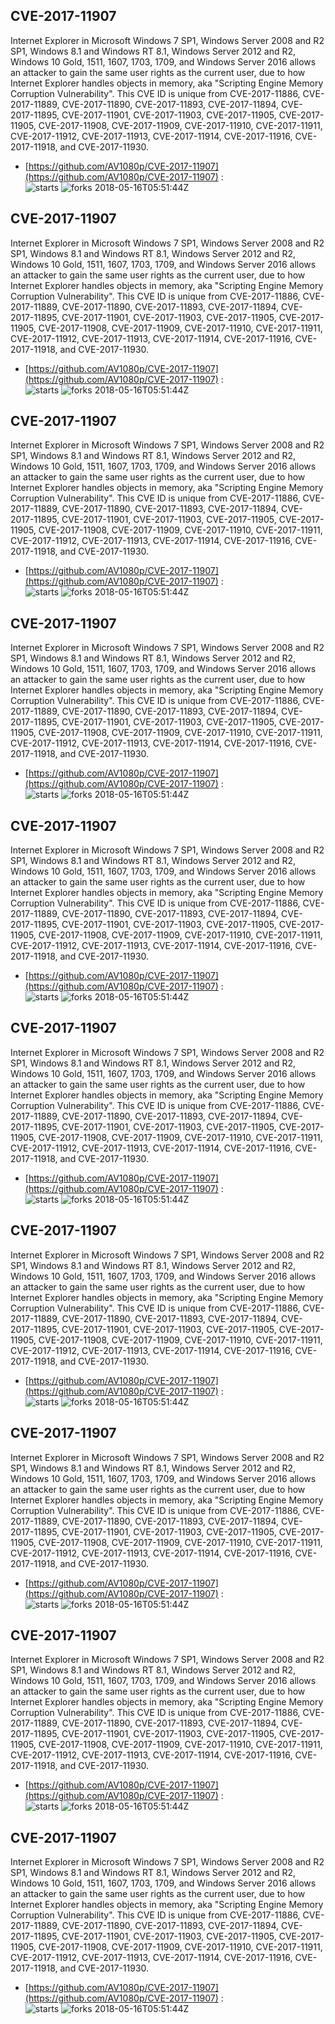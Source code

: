 ## CVE-2017-11907
 Internet Explorer in Microsoft Windows 7 SP1, Windows Server 2008 and R2 SP1, Windows 8.1 and Windows RT 8.1, Windows Server 2012 and R2, Windows 10 Gold, 1511, 1607, 1703, 1709, and Windows Server 2016 allows an attacker to gain the same user rights as the current user, due to how Internet Explorer handles objects in memory, aka "Scripting Engine Memory Corruption Vulnerability". This CVE ID is unique from CVE-2017-11886, CVE-2017-11889, CVE-2017-11890, CVE-2017-11893, CVE-2017-11894, CVE-2017-11895, CVE-2017-11901, CVE-2017-11903, CVE-2017-11905, CVE-2017-11905, CVE-2017-11908, CVE-2017-11909, CVE-2017-11910, CVE-2017-11911, CVE-2017-11912, CVE-2017-11913, CVE-2017-11914, CVE-2017-11916, CVE-2017-11918, and CVE-2017-11930.

- [https://github.com/AV1080p/CVE-2017-11907](https://github.com/AV1080p/CVE-2017-11907) :  
![starts](https://img.shields.io/github/stars/AV1080p/CVE-2017-11907.svg) 
![forks](https://img.shields.io/github/forks/AV1080p/CVE-2017-11907.svg) 
2018-05-16T05:51:44Z

## CVE-2017-11907
 Internet Explorer in Microsoft Windows 7 SP1, Windows Server 2008 and R2 SP1, Windows 8.1 and Windows RT 8.1, Windows Server 2012 and R2, Windows 10 Gold, 1511, 1607, 1703, 1709, and Windows Server 2016 allows an attacker to gain the same user rights as the current user, due to how Internet Explorer handles objects in memory, aka "Scripting Engine Memory Corruption Vulnerability". This CVE ID is unique from CVE-2017-11886, CVE-2017-11889, CVE-2017-11890, CVE-2017-11893, CVE-2017-11894, CVE-2017-11895, CVE-2017-11901, CVE-2017-11903, CVE-2017-11905, CVE-2017-11905, CVE-2017-11908, CVE-2017-11909, CVE-2017-11910, CVE-2017-11911, CVE-2017-11912, CVE-2017-11913, CVE-2017-11914, CVE-2017-11916, CVE-2017-11918, and CVE-2017-11930.

- [https://github.com/AV1080p/CVE-2017-11907](https://github.com/AV1080p/CVE-2017-11907) :  
![starts](https://img.shields.io/github/stars/AV1080p/CVE-2017-11907.svg) 
![forks](https://img.shields.io/github/forks/AV1080p/CVE-2017-11907.svg) 
2018-05-16T05:51:44Z

## CVE-2017-11907
 Internet Explorer in Microsoft Windows 7 SP1, Windows Server 2008 and R2 SP1, Windows 8.1 and Windows RT 8.1, Windows Server 2012 and R2, Windows 10 Gold, 1511, 1607, 1703, 1709, and Windows Server 2016 allows an attacker to gain the same user rights as the current user, due to how Internet Explorer handles objects in memory, aka "Scripting Engine Memory Corruption Vulnerability". This CVE ID is unique from CVE-2017-11886, CVE-2017-11889, CVE-2017-11890, CVE-2017-11893, CVE-2017-11894, CVE-2017-11895, CVE-2017-11901, CVE-2017-11903, CVE-2017-11905, CVE-2017-11905, CVE-2017-11908, CVE-2017-11909, CVE-2017-11910, CVE-2017-11911, CVE-2017-11912, CVE-2017-11913, CVE-2017-11914, CVE-2017-11916, CVE-2017-11918, and CVE-2017-11930.

- [https://github.com/AV1080p/CVE-2017-11907](https://github.com/AV1080p/CVE-2017-11907) :  
![starts](https://img.shields.io/github/stars/AV1080p/CVE-2017-11907.svg) 
![forks](https://img.shields.io/github/forks/AV1080p/CVE-2017-11907.svg) 
2018-05-16T05:51:44Z

## CVE-2017-11907
 Internet Explorer in Microsoft Windows 7 SP1, Windows Server 2008 and R2 SP1, Windows 8.1 and Windows RT 8.1, Windows Server 2012 and R2, Windows 10 Gold, 1511, 1607, 1703, 1709, and Windows Server 2016 allows an attacker to gain the same user rights as the current user, due to how Internet Explorer handles objects in memory, aka "Scripting Engine Memory Corruption Vulnerability". This CVE ID is unique from CVE-2017-11886, CVE-2017-11889, CVE-2017-11890, CVE-2017-11893, CVE-2017-11894, CVE-2017-11895, CVE-2017-11901, CVE-2017-11903, CVE-2017-11905, CVE-2017-11905, CVE-2017-11908, CVE-2017-11909, CVE-2017-11910, CVE-2017-11911, CVE-2017-11912, CVE-2017-11913, CVE-2017-11914, CVE-2017-11916, CVE-2017-11918, and CVE-2017-11930.

- [https://github.com/AV1080p/CVE-2017-11907](https://github.com/AV1080p/CVE-2017-11907) :  
![starts](https://img.shields.io/github/stars/AV1080p/CVE-2017-11907.svg) 
![forks](https://img.shields.io/github/forks/AV1080p/CVE-2017-11907.svg) 
2018-05-16T05:51:44Z

## CVE-2017-11907
 Internet Explorer in Microsoft Windows 7 SP1, Windows Server 2008 and R2 SP1, Windows 8.1 and Windows RT 8.1, Windows Server 2012 and R2, Windows 10 Gold, 1511, 1607, 1703, 1709, and Windows Server 2016 allows an attacker to gain the same user rights as the current user, due to how Internet Explorer handles objects in memory, aka "Scripting Engine Memory Corruption Vulnerability". This CVE ID is unique from CVE-2017-11886, CVE-2017-11889, CVE-2017-11890, CVE-2017-11893, CVE-2017-11894, CVE-2017-11895, CVE-2017-11901, CVE-2017-11903, CVE-2017-11905, CVE-2017-11905, CVE-2017-11908, CVE-2017-11909, CVE-2017-11910, CVE-2017-11911, CVE-2017-11912, CVE-2017-11913, CVE-2017-11914, CVE-2017-11916, CVE-2017-11918, and CVE-2017-11930.

- [https://github.com/AV1080p/CVE-2017-11907](https://github.com/AV1080p/CVE-2017-11907) :  
![starts](https://img.shields.io/github/stars/AV1080p/CVE-2017-11907.svg) 
![forks](https://img.shields.io/github/forks/AV1080p/CVE-2017-11907.svg) 
2018-05-16T05:51:44Z

## CVE-2017-11907
 Internet Explorer in Microsoft Windows 7 SP1, Windows Server 2008 and R2 SP1, Windows 8.1 and Windows RT 8.1, Windows Server 2012 and R2, Windows 10 Gold, 1511, 1607, 1703, 1709, and Windows Server 2016 allows an attacker to gain the same user rights as the current user, due to how Internet Explorer handles objects in memory, aka "Scripting Engine Memory Corruption Vulnerability". This CVE ID is unique from CVE-2017-11886, CVE-2017-11889, CVE-2017-11890, CVE-2017-11893, CVE-2017-11894, CVE-2017-11895, CVE-2017-11901, CVE-2017-11903, CVE-2017-11905, CVE-2017-11905, CVE-2017-11908, CVE-2017-11909, CVE-2017-11910, CVE-2017-11911, CVE-2017-11912, CVE-2017-11913, CVE-2017-11914, CVE-2017-11916, CVE-2017-11918, and CVE-2017-11930.

- [https://github.com/AV1080p/CVE-2017-11907](https://github.com/AV1080p/CVE-2017-11907) :  
![starts](https://img.shields.io/github/stars/AV1080p/CVE-2017-11907.svg) 
![forks](https://img.shields.io/github/forks/AV1080p/CVE-2017-11907.svg) 
2018-05-16T05:51:44Z

## CVE-2017-11907
 Internet Explorer in Microsoft Windows 7 SP1, Windows Server 2008 and R2 SP1, Windows 8.1 and Windows RT 8.1, Windows Server 2012 and R2, Windows 10 Gold, 1511, 1607, 1703, 1709, and Windows Server 2016 allows an attacker to gain the same user rights as the current user, due to how Internet Explorer handles objects in memory, aka "Scripting Engine Memory Corruption Vulnerability". This CVE ID is unique from CVE-2017-11886, CVE-2017-11889, CVE-2017-11890, CVE-2017-11893, CVE-2017-11894, CVE-2017-11895, CVE-2017-11901, CVE-2017-11903, CVE-2017-11905, CVE-2017-11905, CVE-2017-11908, CVE-2017-11909, CVE-2017-11910, CVE-2017-11911, CVE-2017-11912, CVE-2017-11913, CVE-2017-11914, CVE-2017-11916, CVE-2017-11918, and CVE-2017-11930.

- [https://github.com/AV1080p/CVE-2017-11907](https://github.com/AV1080p/CVE-2017-11907) :  
![starts](https://img.shields.io/github/stars/AV1080p/CVE-2017-11907.svg) 
![forks](https://img.shields.io/github/forks/AV1080p/CVE-2017-11907.svg) 
2018-05-16T05:51:44Z

## CVE-2017-11907
 Internet Explorer in Microsoft Windows 7 SP1, Windows Server 2008 and R2 SP1, Windows 8.1 and Windows RT 8.1, Windows Server 2012 and R2, Windows 10 Gold, 1511, 1607, 1703, 1709, and Windows Server 2016 allows an attacker to gain the same user rights as the current user, due to how Internet Explorer handles objects in memory, aka "Scripting Engine Memory Corruption Vulnerability". This CVE ID is unique from CVE-2017-11886, CVE-2017-11889, CVE-2017-11890, CVE-2017-11893, CVE-2017-11894, CVE-2017-11895, CVE-2017-11901, CVE-2017-11903, CVE-2017-11905, CVE-2017-11905, CVE-2017-11908, CVE-2017-11909, CVE-2017-11910, CVE-2017-11911, CVE-2017-11912, CVE-2017-11913, CVE-2017-11914, CVE-2017-11916, CVE-2017-11918, and CVE-2017-11930.

- [https://github.com/AV1080p/CVE-2017-11907](https://github.com/AV1080p/CVE-2017-11907) :  
![starts](https://img.shields.io/github/stars/AV1080p/CVE-2017-11907.svg) 
![forks](https://img.shields.io/github/forks/AV1080p/CVE-2017-11907.svg) 
2018-05-16T05:51:44Z

## CVE-2017-11907
 Internet Explorer in Microsoft Windows 7 SP1, Windows Server 2008 and R2 SP1, Windows 8.1 and Windows RT 8.1, Windows Server 2012 and R2, Windows 10 Gold, 1511, 1607, 1703, 1709, and Windows Server 2016 allows an attacker to gain the same user rights as the current user, due to how Internet Explorer handles objects in memory, aka "Scripting Engine Memory Corruption Vulnerability". This CVE ID is unique from CVE-2017-11886, CVE-2017-11889, CVE-2017-11890, CVE-2017-11893, CVE-2017-11894, CVE-2017-11895, CVE-2017-11901, CVE-2017-11903, CVE-2017-11905, CVE-2017-11905, CVE-2017-11908, CVE-2017-11909, CVE-2017-11910, CVE-2017-11911, CVE-2017-11912, CVE-2017-11913, CVE-2017-11914, CVE-2017-11916, CVE-2017-11918, and CVE-2017-11930.

- [https://github.com/AV1080p/CVE-2017-11907](https://github.com/AV1080p/CVE-2017-11907) :  
![starts](https://img.shields.io/github/stars/AV1080p/CVE-2017-11907.svg) 
![forks](https://img.shields.io/github/forks/AV1080p/CVE-2017-11907.svg) 
2018-05-16T05:51:44Z

## CVE-2017-11907
 Internet Explorer in Microsoft Windows 7 SP1, Windows Server 2008 and R2 SP1, Windows 8.1 and Windows RT 8.1, Windows Server 2012 and R2, Windows 10 Gold, 1511, 1607, 1703, 1709, and Windows Server 2016 allows an attacker to gain the same user rights as the current user, due to how Internet Explorer handles objects in memory, aka "Scripting Engine Memory Corruption Vulnerability". This CVE ID is unique from CVE-2017-11886, CVE-2017-11889, CVE-2017-11890, CVE-2017-11893, CVE-2017-11894, CVE-2017-11895, CVE-2017-11901, CVE-2017-11903, CVE-2017-11905, CVE-2017-11905, CVE-2017-11908, CVE-2017-11909, CVE-2017-11910, CVE-2017-11911, CVE-2017-11912, CVE-2017-11913, CVE-2017-11914, CVE-2017-11916, CVE-2017-11918, and CVE-2017-11930.

- [https://github.com/AV1080p/CVE-2017-11907](https://github.com/AV1080p/CVE-2017-11907) :  
![starts](https://img.shields.io/github/stars/AV1080p/CVE-2017-11907.svg) 
![forks](https://img.shields.io/github/forks/AV1080p/CVE-2017-11907.svg) 
2018-05-16T05:51:44Z

